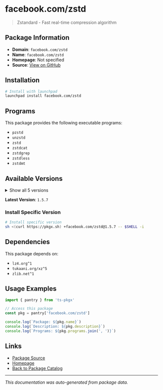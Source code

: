 # facebook.com/zstd

> Zstandard - Fast real-time compression algorithm

## Package Information

- **Domain**: `facebook.com/zstd`
- **Name**: `facebook.com/zstd`
- **Homepage**: Not specified
- **Source**: [View on GitHub](https://github.com/pkgxdev/pantry/tree/main/projects/facebook.com/zstd/package.yml)

## Installation

```bash
# Install with launchpad
launchpad install facebook.com/zstd
```

## Programs

This package provides the following executable programs:

- `pzstd`
- `unzstd`
- `zstd`
- `zstdcat`
- `zstdgrep`
- `zstdless`
- `zstdmt`

## Available Versions

<details>
<summary>Show all 5 versions</summary>

- `1.5.7`, `1.5.6`, `1.5.5`, `1.5.4`, `1.5.2`

</details>

**Latest Version**: `1.5.7`

### Install Specific Version

```bash
# Install specific version
sh <(curl https://pkgx.sh) +facebook.com/zstd@1.5.7 -- $SHELL -i
```

## Dependencies

This package depends on:

- `lz4.org^1`
- `tukaani.org/xz^5`
- `zlib.net^1`

## Usage Examples

```typescript
import { pantry } from 'ts-pkgx'

// Access this package
const pkg = pantry['facebook.com/zstd']

console.log(`Package: ${pkg.name}`)
console.log(`Description: ${pkg.description}`)
console.log(`Programs: ${pkg.programs.join(', ')}`)
```

## Links

- [Package Source](https://github.com/pkgxdev/pantry/tree/main/projects/facebook.com/zstd/package.yml)
- [Homepage](#)
- [Back to Package Catalog](../../../package-catalog.md)

---

*This documentation was auto-generated from package data.*
